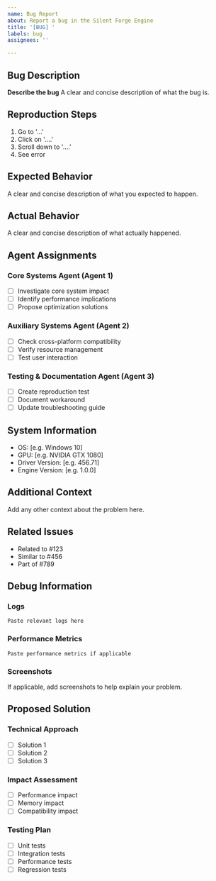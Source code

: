 ```yaml
---
name: Bug Report
about: Report a bug in the Silent Forge Engine
title: '[BUG] '
labels: bug
assignees: ''

---
```


## Bug Description

**Describe the bug**
A clear and concise description of what the bug is.

## Reproduction Steps

1. Go to '...'
2. Click on '....'
3. Scroll down to '....'
4. See error

## Expected Behavior

A clear and concise description of what you expected to happen.

## Actual Behavior

A clear and concise description of what actually happened.

## Agent Assignments

### Core Systems Agent (Agent 1)
- [ ] Investigate core system impact
- [ ] Identify performance implications
- [ ] Propose optimization solutions

### Auxiliary Systems Agent (Agent 2)
- [ ] Check cross-platform compatibility
- [ ] Verify resource management
- [ ] Test user interaction

### Testing & Documentation Agent (Agent 3)
- [ ] Create reproduction test
- [ ] Document workaround
- [ ] Update troubleshooting guide

## System Information

- OS: [e.g. Windows 10]
- GPU: [e.g. NVIDIA GTX 1080]
- Driver Version: [e.g. 456.71]
- Engine Version: [e.g. 1.0.0]

## Additional Context

Add any other context about the problem here.

## Related Issues

- Related to #123
- Similar to #456
- Part of #789

## Debug Information

### Logs
```
Paste relevant logs here
```

### Performance Metrics
```
Paste performance metrics if applicable
```

### Screenshots
If applicable, add screenshots to help explain your problem.

## Proposed Solution

### Technical Approach
- [ ] Solution 1
- [ ] Solution 2
- [ ] Solution 3

### Impact Assessment
- [ ] Performance impact
- [ ] Memory impact
- [ ] Compatibility impact

### Testing Plan
- [ ] Unit tests
- [ ] Integration tests
- [ ] Performance tests
- [ ] Regression tests 